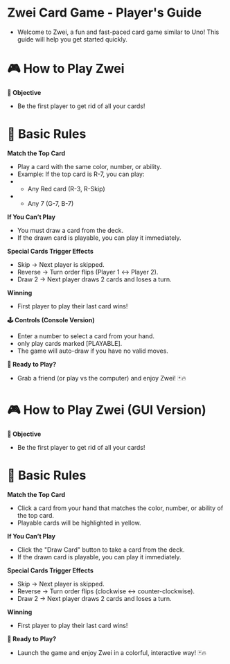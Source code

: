 # Zwei Card Game - Player's Guide
- Welcome to Zwei, a fun and fast-paced card game similar to Uno! This guide will help you get started quickly.

# 🎮 How to Play Zwei
**📌 Objective**
- Be the first player to get rid of all your cards!

# 🎯 Basic Rules
**Match the Top Card**

- Play a card with the same color, number, or ability.
- Example: If the top card is R-7, you can play:
- - Any Red card (R-3, R-Skip)
- - Any 7 (G-7, B-7)

**If You Can’t Play**

- You must draw a card from the deck.
- If the drawn card is playable, you can play it immediately.

**Special Cards Trigger Effects**

- Skip → Next player is skipped.
- Reverse → Turn order flips (Player 1 ↔ Player 2).
- Draw 2 → Next player draws 2 cards and loses a turn.

**Winning**
- First player to play their last card wins!

**🕹️ Controls (Console Version)**
- Enter a number to select a card from your hand.
- only play cards marked [PLAYABLE].
- The game will auto-draw if you have no valid moves.

**🎉 Ready to Play?**
- Grab a friend (or play vs the computer) and enjoy Zwei! 🃏🔥


# 🎮 How to Play Zwei (GUI Version)
**📌 Objective**
- Be the first player to get rid of all your cards!

# 🎯 Basic Rules
**Match the Top Card**

- Click a card from your hand that matches the color, number, or ability of the top card.
- Playable cards will be highlighted in yellow.

**If You Can’t Play**

- Click the "Draw Card" button to take a card from the deck.
- If the drawn card is playable, you can play it immediately.

**Special Cards Trigger Effects**

- Skip → Next player is skipped.
- Reverse → Turn order flips (clockwise ↔ counter-clockwise).
- Draw 2 → Next player draws 2 cards and loses a turn.

**Winning**
- First player to play their last card wins!
 
**🎉 Ready to Play?**
- Launch the game and enjoy Zwei in a colorful, interactive way! 🃏🔥
 
 
